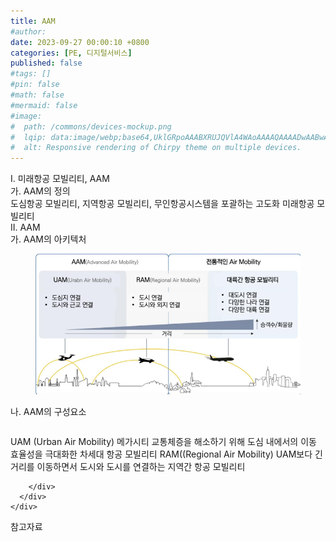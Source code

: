 ```yaml
---
title: AAM
#author: 
date: 2023-09-27 00:00:10 +0800
categories: [PE, 디지털서비스]
published: false
#tags: []
#pin: false
#math: false
#mermaid: false
#image:
#  path: /commons/devices-mockup.png
#  lqip: data:image/webp;base64,UklGRpoAAABXRUJQVlA4WAoAAAAQAAAADwAABwAAQUxQSDIAAAARL0AmbZurmr57yyIiqE8oiG0bejIYEQTgqiDA9vqnsUSI6H+oAERp2HZ65qP/VIAWAFZQOCBCAAAA8AEAnQEqEAAIAAVAfCWkAALp8sF8rgRgAP7o9FDvMCkMde9PK7euH5M1m6VWoDXf2FkP3BqV0ZYbO6NA/VFIAAAA
#  alt: Responsive rendering of Chirpy theme on multiple devices.
---
```


<div class="post-wrap">
  <div class="para">
    <div class="para-title">
      I. 미래항공 모빌리티, AAM
    </div>
    <div class="para-cntnt">
      <div class="para">
        <div class="para-title">
          가. AAM의 정의
        </div>
        <div class="para-cntnt">
            도심항공 모빌리티, 지역항공 모빌리티, 무인항공시스템을 포괄하는 고도화 미래항공 모빌리티
        </div>
      </div>
    </div>
  </div>
  
  <div class="para">
    <div class="para-title">
      II. AAM
    </div>
    <div class="para-cntnt">
      <div class="para">
        <div class="para-title">
          가. AAM의 아키텍처
        </div>
        <div class="para-cntnt">
          <figure class="post-figure">
            <img src="/assets/img/posts/AAM.png" alt="AAM">
<!--            <figcaption>Source: Unveiling the Metaverse: Exploring Emerging Trends, Multifaceted Perspectives, and Future Challenges</figcaption>-->
          </figure>
        </div>
      </div>
      <div class="para">
        <div class="para-title">
          나. AAM의 구성요소
        </div>
        <div class="para-cntnt">
          <table class="post-table">
          </table>
          UAM (Urban Air Mobility)
  메가시티 교통체증을 해소하기 위해 도심 내에서의 이동 효율성을 극대화한 차세대 항공 모빌리티
RAM((Regional Air Mobility)
  UAM보다 긴 거리를 이동하면서 도시와 도시를 연결하는 지역간 항공 모빌리티

        </div>
      </div>
    </div>
  </div>

  <div class="refr-wrap">
    <div class="refr-title">
        참고자료
    </div>
    <ol class="refr-list">
    <!--    <li>(나현식, 최대선) <a target="_blank" href="https://scienceon.kisti.re.kr/commons/util/originalView.do?cn=JAKO202225948430499&oCn=JAKO202225948430499&dbt=JAKO&journal=NJOU00291864">메타버스 보안 위협 요소 및 대응 방안 검토</a></li>-->
    <!--    <li>(M. Uddin, S. Manickam, H. Ullah, M. Obaidat and A. Dandoush) <a target="_blank" href="https://ieeexplore.ieee.org/abstract/document/10138386">Unveiling the Metaverse: Exploring Emerging Trends, Multifaceted Perspectives, and Future Challenges</a></li>-->
    </ol>
  </div>
</div>
